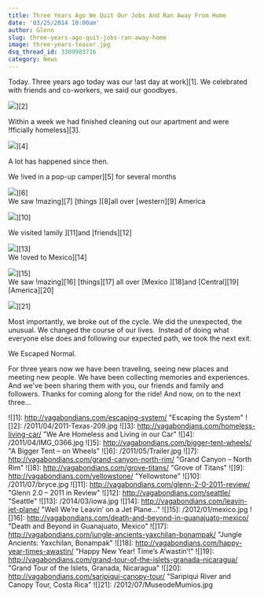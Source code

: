 ```yaml
---
title: Three Years Ago We Quit Our Jobs And Ran Away From Home
date: '03/25/2014 10:00am'
author: Glenn
slug: three-years-ago-quit-jobs-ran-away-home
image: three-years-teaser.jpg
dsq_thread_id: 3309983716
category: News
---
```

Today. Three years ago today was our !ast day at work][1]. We celebrated with friends and co-workers, we said our goodbyes.

![](/user/images/2011/04/2011-Texas-209.jpg)][2]

Within a week we had finished cleaning out our apartment and were !fficially homeless][3].

![](/user/images/2011/04/IMG_0366.jpg)][4]

A lot has happened since then.

We !ived in a pop-up camper][5] for several months

![](/user/images/2011/05/Trailer.jpg)][6]  
We saw !mazing][7] [things ][8]all over [western][9] America

![](/user/images/2011/07/bryce.jpg)][10]

We visited !amily ][11]and [friends][12]

![](/user/images/2014/03/iowa.jpg)][13]  
We !oved to Mexico][14]

![](/user/images/2012/01/mexico.jpg)][15]  
We saw !mazing][16] [things][17] all over [Mexico ][18]and [Central][19] [America][20]

![](/user/images/2012/07/MuseodeMumios.jpg)][21]

Most importantly, we broke out of the cycle. We did the unexpected, the unusual. We changed the course of our lives.  Instead of doing what everyone else does and following our expected path, we took the next exit.

We Escaped Normal.

For three years now we have been traveling, seeing new places and meeting new people. We have been collecting memories and experiences. And we've been sharing them with you, our friends and family and followers. Thanks for coming along for the ride!
And now, on to the next three...

 ![]1]: http://vagabondians.com/escaping-system/ "Escaping the System"
 ![]2]: /2011/04/2011-Texas-209.jpg
 ![]3]: http://vagabondians.com/homeless-living-car/ "We Are Homeless and Living in our Car"
 ![]4]: /2011/04/IMG_0366.jpg
 ![]5]: http://vagabondians.com/bigger-tent-wheels/ "A Bigger Tent – on Wheels"
 ![]6]: /2011/05/Trailer.jpg
 ![]7]: http://vagabondians.com/grand-canyon-north-rim/ "Grand Canyon – North Rim"
 ![]8]: http://vagabondians.com/grove-titans/ "Grove of Titans"
 ![]9]: http://vagabondians.com/yellowstone/ "Yellowstone"
 ![]10]: /2011/07/bryce.jpg
 ![]11]: http://vagabondians.com/glenn-2-0-2011-review/ "Glenn 2.0 – 2011 in Review"
 ![]12]: http://vagabondians.com/seattle/ "Seattle"
 ![]13]: /2014/03/iowa.jpg
 ![]14]: http://vagabondians.com/leavin-jet-plane/ "Well We’re Leavin’ on a Jet Plane…"
 ![]15]: /2012/01/mexico.jpg
 ![]16]: http://vagabondians.com/death-and-beyond-in-guanajuato-mexico/ "Death and Beyond in Guanajuato, Mexico"
 ![]17]: http://vagabondians.com/jungle-ancients-yaxchilan-bonampak/ "Jungle Ancients:  Yaxchilan, Bonampak"
 ![]18]: http://vagabondians.com/happy-year-times-awastin/ "Happy New Year! Time’s A’wastin’!"
 ![]19]: http://vagabondians.com/grand-tour-of-the-islets-granada-nicaragua/ "Grand Tour of the Islets, Granada, Nicaragua"
 ![]20]: http://vagabondians.com/saripiqui-canopy-tour/ "Saripiqui River and Canopy Tour, Costa Rica"
 ![]21]: /2012/07/MuseodeMumios.jpg
